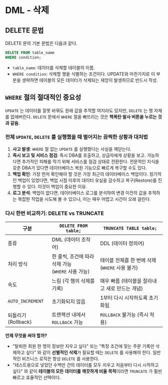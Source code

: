 # DML - 삭제

## DELETE 문법

DELETE 문의 기본 문법은 다음과 같다.

```sql
DELETE FROM table_name
WHERE condition;
```

- `table_name`: 데이터를 삭제할 테이블의 이름.
- `WHERE condition`: 삭제할 행을 식별하는 조건이다. UPDATE와 마찬가지로 이 부분을 생략하면 테이블의 모든 데이터가 삭제되는 재앙이 발생하므로 반드시 작성.

## `WHERE` 절의 절대적인 중요성

`UPDATE` 는 데이터를 잘못 바꿔도 원래 값을 추적할 여지라도 있지만, `DELETE` 는 행 자체를 없애버린다. `DELETE` 문에서 `WHERE` 절을 빠뜨리는 것은 **핵폭탄 발사 버튼을 누르는 것과 같음.**

### 전체 `UPDATE`, `DELETE` 를 실행했을 때 벌어지는 끔찍한 상황과 대처법

1. **사고 발생**: `WHERE` 절 없는 `UPDATE` 를 실행했다는 사실을 깨닫는다.
2. **즉시 보고 및 서비스 점검**: 즉시 DBA를 호출하고, 상급자에게 상황을 보고. 가능하다면 추가적인 피해를 막기 위해 서비스를 점검 상태로 전환한다. 전문적인 지식을 갖춘 DBA가 있다면 데이터베이스 복원 기능으로 빠르게 복구할 수도 있다.
3. **백업 확인**: 가장 먼저 확인해야 할 것은 가장 최근의 데이터베이스 백업이다. 정기적인 백업이 있었다면, 백업 시점 이후의 데이터 유실을 감수하고 복구(Restore)를 진행할 수 있다. 이것이 백업이 중요한 이유.
4. **로그 분석**: 백업이 없다면, 데이터베이스 로그를 분석하여 변경 이전의 값을 추적하는 복잡한 작업을 시도해 볼 수 있으나, 이는 매우 어렵고 시간이 오래 걸린다.

### 다시 한번 비교하기: DELETE vs TRUNCATE

| 구분               | `DELETE FROM table;`                  | `TRUNCATE TABLE table;`         |
| ---------------- | ------------------------------------- | ------------------------------- |
| 종류               | DML (데이터 조작어)                         | DDL (데이터 정의어)                   |
| 처리 방식            | 한 줄씩, 조건에 따라 삭제 가능<br>(`WHERE` 사용 가능) | 테이블 전체를 한 번에 삭제 (`WHERE` 사용 불가) |
| 속도               | 느림 (각 행의 삭제를 기록)                      | 매우 빠름 (테이블을 잘라내고 새로 만드는 개념)     |
| `AUTO_INCREMENT` | 초기화되지 않음                              | 1부터 다시 시작하도록 초기화됨               |
| 되돌리기(Rollback)   | 트랜잭션 내에서 `ROLLBACK` 가능                | `ROLLBACK` 불가능 (즉시 적용)          |

**언제 무엇을 써야 할까?**
- "탈퇴한 회원 한 명의 정보만 지우고 싶다" 또는 "특정 조건에 맞는 주문 기록만 삭제하고 싶다" 와 같이 **선별적인 삭제**가 필요할 때는 `DELETE` 를 사용해야 한다. 일반적인 비즈니스 로직은 항상 `DELETE` 를 사용한다.
- "테스트용으로 넣었던 수백만 건의 데이터를 모두 지우고 처음부터 다시 시작하고 싶다" 와 같이 **테이블의 모든 데이터를 깨끗하게 비울 목적**이라면 `TRUNCATE` 가 훨씬 빠르고 효율적인 선택이다.
